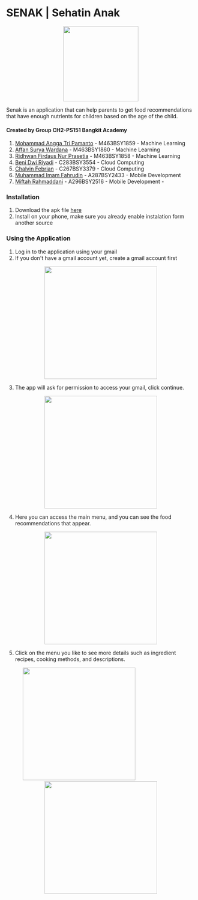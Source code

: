# SENAK | Sehatin Anak

<p align="center">
  <img src="https://github.com/Sehatin-Anak/ML/blob/main/logo_senak.jpeg" width="200">
</p>

Senak is an application that can help parents to get food recommendations that have enough nutrients for children based on the age of the child. 

#### Created by Group CH2-PS151 Bangkit Academy
1. [Mohammad Angga Tri Pamanto](https://github.com/TriPamanto) - M463BSY1859 - Machine Learning  
2. [Affan Surya Wardana](https://github.com/AffanSurya) - M463BSY1860 - Machine Learning  
3. [Ridhwan Firdaus Nur Prasetia](https://github.com/oneraid) - M463BSY1858 - Machine Learning
4. [Beni Dwi Riyadi](https://github.com/sevend07) - C283BSY3554 - Cloud Computing
5. [Chalvin Febrian](https://github.com/ChalvinF06) - C267BSY3379 - Cloud Computing
6. [Muhammad Imam Fahrudin](https://github.com/basstimam) - A287BSY2433 - Mobile Development
7. [Miftah Rahmaddani]() - A296BSY2516 - Mobile Development -

### Installation
1. Download the apk file [here](https://)
2. Install on your phone, make sure you already enable instalation form another source

### Using the Application
1. Log in to the application using your gmail
2. If you don't have a gmail account yet, create a gmail account first
<p align="center">
  <img src="https://github.com/Sehatin-Anak/ML/blob/main/login.jpeg" width="300">
</p>

3. The app will ask for permission to access your gmail, click continue.
<p align="center">
  <img src="https://github.com/Sehatin-Anak/ML/blob/main/permissionn.jpeg" width="300">
</p>

4. Here you can access the main menu, and you can see the food recommendations that appear.
<p align="center">
  <img src="https://github.com/Sehatin-Anak/ML/blob/main/preview.jpeg" width="300">
</p>

5. Click on the menu you like to see more details such as ingredient recipes, cooking methods, and descriptions.
<p align="center">
  <img src="https://github.com/Sehatin-Anak/ML/blob/main/detail.jpeg" width="300">
  &emsp;&emsp;&emsp;&emsp;&emsp;&emsp;&emsp;&emsp;
  <img src="https://github.com/Sehatin-Anak/ML/blob/main/detail1.jpeg" width="300">
</p>


